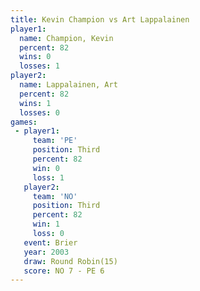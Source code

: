 ```yaml
---
title: Kevin Champion vs Art Lappalainen
player1:                
  name: Champion, Kevin 
  percent: 82           
  wins: 0               
  losses: 1             
player2:                
  name: Lappalainen, Art
  percent: 82           
  wins: 1               
  losses: 0             
games:
 - player1:         
     team: 'PE'     
     position: Third
     percent: 82    
     win: 0         
     loss: 1        
   player2:         
     team: 'NO'     
     position: Third
     percent: 82    
     win: 1         
     loss: 0        
   event: Brier         
   year: 2003           
   draw: Round Robin(15)
   score: NO 7 - PE 6   
---
```

